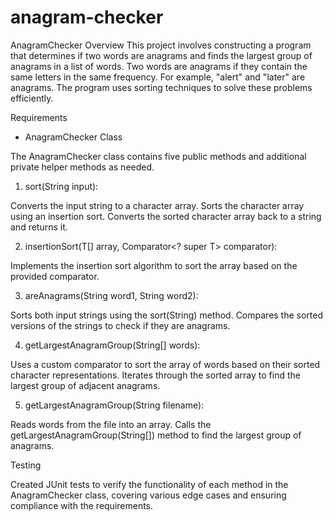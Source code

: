 # anagram-checker

AnagramChecker
Overview
This project involves constructing a program that determines if two words are anagrams and finds the largest group of anagrams in a list of words. Two words are anagrams if they contain the same letters in the same frequency. For example, "alert" and "later" are anagrams. The program uses sorting techniques to solve these problems efficiently.

Requirements

- AnagramChecker Class

The AnagramChecker class contains five public methods and additional private helper methods as needed. 

1) sort(String input):

Converts the input string to a character array.
Sorts the character array using an insertion sort.
Converts the sorted character array back to a string and returns it.

2) insertionSort(T[] array, Comparator<? super T> comparator):

Implements the insertion sort algorithm to sort the array based on the provided comparator.

3) areAnagrams(String word1, String word2):

Sorts both input strings using the sort(String) method.
Compares the sorted versions of the strings to check if they are anagrams.

4) getLargestAnagramGroup(String[] words):

Uses a custom comparator to sort the array of words based on their sorted character representations.
Iterates through the sorted array to find the largest group of adjacent anagrams.

5) getLargestAnagramGroup(String filename):

Reads words from the file into an array.
Calls the getLargestAnagramGroup(String[]) method to find the largest group of anagrams.


Testing

Created JUnit tests to verify the functionality of each method in the AnagramChecker class, covering various edge cases and ensuring compliance with the requirements.
